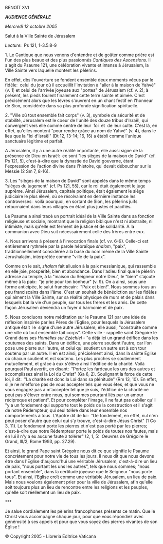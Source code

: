 BENOÎT XVI

***AUDIENCE GÉNÉRALE***

*Mercredi 12 octobre 2005*

Salut à la Ville Sainte de Jérusalem

*Lecture*:  Ps 121, 1-3.5.8-9

1. Le Cantique que nous venons d'entendre et de goûter comme prière est l'un des plus beaux et des plus passionnés *Cantiques des Ascensions*. Il s'agit du Psaume 121, une célébration vivante et intense à Jérusalem, la Ville Sainte vers laquelle montent les pèlerins.

En effet, dès l'ouverture se fondent ensemble deux moments vécus par le fidèle:  celui du jour où il accueillit l'invitation à "aller à la maison de Yahvé" (v. 1) et celui de l'arrivée joyeuse aux "portes" de Jérusalem (cf. v. 2); à présent, les pieds foulent finalement cette terre sainte et aimée. C'est précisément alors que les lèvres s'ouvrent en un chant festif en l'honneur de Sion, considérée dans sa plus profonde signification spirituelle.

2. "Ville où tout ensemble fait corps" (v. 3), symbole de sécurité et de stabilité, Jérusalem est le coeur de l'unité des douze tribus d'Israël, qui convergent vers elle comme centre de leur  foi  et  de leur culte. C'est là, en effet, qu'elles montent "pour rendre grâce au nom de Yahvé" (v. 4), dans le lieu que la "loi d'Israël" (Dt 12, 13-14; 16, 16) a établi comme l'unique sanctuaire légitime et parfait.

A Jérusalem, il y a une autre réalité importante, elle aussi signe de la présence de Dieu en Israël:  ce sont "les sièges de la maison de David" (cf. Ps 121, 5), c'est-à-dire que la dynastie de David gouverne, étant l'expression de l'action divine dans l'histoire, qui devait déboucher sur le Messie (2 Sm 7, 8-16).

3. Les "sièges de la maison de David" sont appelés dans le même temps "sièges du jugement" (cf. Ps 121, 55), car le roi était également le juge suprême. Ainsi Jérusalem, capitale politique, était également le siège judiciaire le plus élevé, où se résolvaient en dernière instance les controverses:  voilà pourquoi, en sortant de Sion, les pèlerins juifs retournaient dans leurs villages en étant plus justes et pacifiés.

Le Psaume a ainsi tracé un portrait idéal de la Ville Sainte dans sa fonction religieuse et sociale, montrant que la religion biblique n'est ni abstraite, ni intimiste, mais qu'elle est ferment de justice et de solidarité. A la communion avec Dieu suit nécessairement celle des frères entre eux.

4. Nous arrivons à présent à l'invocation finale (cf. vv. 6-9). Celle-ci est entièrement rythmée par la parole hébraïque *shalom*, "paix", traditionnellement considérée à la base du nom même de la Ville Sainte Jerushalajim, interprétée comme "ville de la paix".

Comme on le sait, *shalom* fait allusion à la paix messianique, qui rassemble en elle joie, prospérité, bien et abondance. Dans l'adieu final que le pèlerin adresse au temple, à la "maison du Seigneur notre Dieu", le "bien" s'ajoute même à la paix:  "je prie pour ton bonheur" (v. 9). On a ainsi, sous une forme anticipée, le salut franciscain:  "Paix et bien!". Nous sommes tous un peu franciscains dans l'âme. C'est un souhait de bénédiction sur les fidèles qui aiment la Ville Sainte, sur sa réalité physique de murs et de palais dans lesquels bat la vie d'un peuple, sur tous les frères et les amis. De cette façon Jérusalem deviendra un foyer d'harmonie et de paix.

5. Nous concluons notre méditation sur le Psaume 121 par une idée de réflexion inspirée par les Pères de l'Eglise, pour lesquels la Jérusalem antique était  le  signe d'une autre Jérusalem, elle aussi, "construite comme une ville où tout ensemble fait corps". Cette ville - rappelle saint Grégoire le Grand dans ses *Homélies sur Ezéchiel* \- "a déjà ici un grand édifice dans les coutumes des saints. Dans un édifice, une pierre soutient l'autre, car l'on pose une pierre sur l'autre, et celui qui soutient un autre est à son tour soutenu par un autre. Il en est ainsi, précisément ainsi, dans la sainte Eglise où chacun soutient et est soutenu. Les plus proches se soutiennent mutuellement, et grâce à eux s'élève ainsi l'édifice de la charité. Voilà pourquoi Paul avertit, en disant:  "Portez les fardeaux les uns des autres et accomplissez ainsi la Loi du Christ" (Ga 6, 2). Soulignant la force de cette loi, il dit:  "La charité est donc la Loi dans sa plénitude" (Rm 13, 10). En effet, si je ne m'efforce pas de vous accepter tels que vous êtes, et que vous ne vous engagez pas à m'accepter tel que je suis, l'édifice de la charité ne peut pas s'élever entre nous, qui sommes pourtant liés par un amour réciproque et patient". Et pour compléter l'image, il ne faut pas oublier qu'il "y a un fondement qui supporte tout le poids de la construction et il s'agit de notre Rédempteur, qui seul tolère dans leur ensemble nos comportements à tous. L'Apôtre dit de lui:  "De fondement, en effet, nul n'en peut poser d'autre que celui qui s'y trouve, c'est-à-dire Jésus Christ" (1 Co 3, 11). Le fondement porte les pierres et n'est pas porté par les pierres; c'est-à-dire que notre Rédempteur porte le poids de toutes nos fautes, mais en lui il n'y a eu aucune faute à tolérer" (2, 1, 5:  Oeuvres de Grégoire le Grand, III/2, Rome 1993, pp. 27.29).

Et ainsi, le grand Pape saint Grégoire nous dit ce que signifie le Psaume concrètement pour notre vie de tous les jours. Il nous dit que nous devons être dans l'Eglise d'aujourd'hui une véritable Jérusalem, c'est-à-dire un lieu de paix, "nous portant les uns les autres", tels que nous sommes; "nous portant ensemble", dans la certitude joyeuse que le Seigneur "nous porte tous". Et ainsi, l'Eglise croît comme une véritable Jérusalem, un lieu de paix. Mais nous voulons également prier pour la ville de Jérusalem, afin qu'elle soit toujours plus un lieu de rencontre entre les religions et les peuples, qu'elle soit réellement un lieu de paix.

\*\*\*

Je salue cordialement les pèlerins francophones présents ce matin. Que le Christ vous accompagne chaque jour, pour que vous répondiez avec générosité à ses appels et pour que vous soyez des pierres vivantes de son Église !

© Copyright 2005 - Libreria Editrice Vaticana